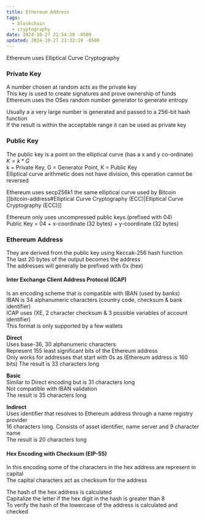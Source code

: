 ```yaml
---
title: Ethereum Address
tags:
  - blockchain
  - cryptography
date: 2024-10-27 21:54:20 -0500
updated: 2024-10-27 23:32:19 -0500
---
```


Ethereum uses Elliptical Curve Cryptography  

### Private Key
A number chosen at random acts as the private key  
This key is used to create signatures and prove ownership of funds  
Ethereum uses the OSes random number generator to generate entropy  

Usually a a very large number is generated and passed to a 256-bit hash function  
If the result is within the acceptable range it can be used as private key  

### Public Key
The public key is a point on the elliptical curve (has a x and y co-ordinate)  
$K = k * G$  
k = Private Key, G = Generator Point, K = Public Key  
Elliptical curve arithmetic does not have division, this operation cannot be reversed 

Ethereum uses secp256k1 the same elliptical curve used by Bitcoin  
[[bitcoin-address#Elliptical Curve Cryptography (ECC)|Elliptical Curve Cryptography (ECC)]]  

Ethereum only uses uncompressed public keys (prefixed with 04)  
Public Key = 04 + x-coordinate (32 bytes) + y-coordinate (32 bytes)  

### Ethereum Address
They are derived from the public key using Keccak-256 hash function  
The last 20 bytes of the output becomes the address  
The addresses will generally be prefixed with 0x (hex)  

#### Inter Exchange Client Address Protocol (ICAP)
Is an encoding scheme that is compatible with IBAN (used by banks)  
IBAN is 34 alphanumeric characters (country code, checksum & bank identifier)  
ICAP uses (XE, 2 character checksum & 3 possible variables of account identifier)  
This format is only supported by a few wallets  

**Direct**  
Uses base-36, 30 alphanumeric characters  
Represent 155 least significant bits of the Ethereum address  
Only works for addresses that start with 0s as (Ethereum address is 160 bits) 
The result is 33 characters long  

**Basic**  
Similar to Direct encoding but is 31 characters long  
Not compatible with IBAN validation  
The result is 35 characters long  

**Indirect**  
Uses identifier that resolves to Ethereum address through a name registry provider  
16 characters long. Consists of asset identifier, name server and 9 character name  
The result is 20 characters long  

#### Hex Encoding with Checksum (EIP-55)
In this encoding some of the characters in the hex address are represent in capital  
The capital characters act as checksum for the address  

The hash of the hex address is calculated  
Capitalize the letter if the hex digit in the hash is greater than 8  
To verify the hash of the lowercase of the address is calculated and checked  
